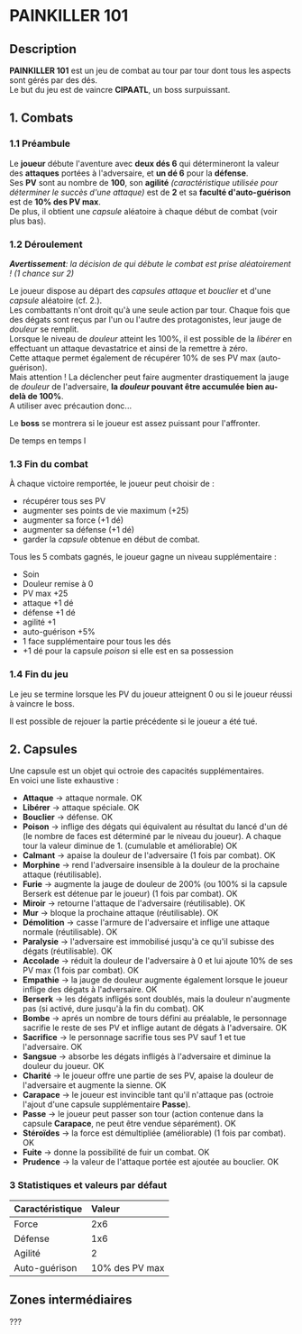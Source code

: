 # PAINKILLER 101

## Description
**PAINKILLER 101** est un jeu de combat au tour par tour dont tous les aspects sont gérés par des dés.  
Le but du jeu est de vaincre **CIPAATL**, un boss surpuissant.

## 1. Combats

### 1.1 Préambule

Le **joueur** débute l'aventure avec **deux dés 6** qui détermineront la valeur des **attaques** portées à l'adversaire, et **un dé 6** pour la **défense**.  
Ses **PV** sont au nombre de **100**, son **agilité** *(caractéristique utilisée pour déterminer le succès d'une attaque)* est de **2** et sa **faculté d'auto-guérison** est de **10% des PV max**.  
De plus, il obtient une *capsule* aléatoire à chaque début de combat (voir plus bas).

### 1.2 Déroulement

***Avertissement**: la décision de qui débute le combat est prise aléatoirement ! (1 chance sur 2)*

Le joueur dispose au départ des *capsules* *attaque* et *bouclier* et d'une *capsule* aléatoire (cf. 2.).  
Les combattants n'ont droit qu'à une seule action par tour.
Chaque fois que des dégats sont reçus par l'un ou l'autre des protagonistes, leur jauge de *douleur* se remplit.  
Lorsque le niveau de *douleur* atteint les 100%, il est possible de la *libérer* en effectuant un attaque devastatrice et ainsi de la remettre à zéro.  
Cette attaque permet également de récupérer 10% de ses PV max (auto-guérison).    
Mais attention ! La déclencher peut faire augmenter drastiquement la jauge de *douleur* de l'adversaire, **la *douleur* pouvant être accumulée bien au-delà de 100%**.  
A utiliser avec précaution donc...

Le **boss** se montrera si le joueur est assez puissant pour l'affronter.

De temps en temps l

### 1.3 Fin du combat

À chaque victoire remportée, le joueur peut choisir de :

- récupérer tous ses PV
- augmenter ses points de vie maximum (+25)
- augmenter sa force (+1 dé)
- augmenter sa défense (+1 dé)
- garder la *capsule* obtenue en début de combat.

Tous les 5 combats gagnés, le joueur gagne un niveau supplémentaire :

- Soin
- Douleur remise à 0
- PV max +25
- attaque +1 dé
- défense +1 dé
- agilité +1
- auto-guérison +5%
- 1 face supplémentaire pour tous les dés
- +1 dé pour la capsule *poison* si elle est en sa possession

### 1.4 Fin du jeu

Le jeu se termine lorsque les PV du joueur atteignent 0 ou si le joueur réussi à vaincre le boss.

Il est possible de rejouer la partie précédente si le joueur a été tué.


## 2. Capsules

Une capsule est un objet qui octroie des capacités supplémentaires.  
En voici une liste exhaustive :

- **Attaque** → attaque normale. OK
- **Libérer** → attaque spéciale. OK
- **Bouclier** → défense. OK
- **Poison** → inflige des dégats qui équivalent au résultat du lancé d'un dé (le nombre de faces est déterminé par le niveau du joueur). A chaque tour la valeur diminue de 1. (cumulable et améliorable) OK
- **Calmant** → apaise la douleur de l'adversaire (1 fois par combat). OK
- **Morphine** → rend l'adversaire insensible à la douleur de la prochaine attaque (réutilisable).
- **Furie** → augmente la jauge de douleur de 200% (ou 100% si la capsule Berserk est détenue par le joueur) (1 fois par combat). OK
- **Miroir** → retourne l'attaque de l'adversaire (réutilisable). OK
- **Mur** → bloque la prochaine attaque (réutilisable). OK
- **Démolition** → casse l'armure de l'adversaire et inflige une attaque normale (réutilisable). OK
- **Paralysie** → l'adversaire est immobilisé jusqu'à ce qu'il subisse des dégats (réutilisable). OK
- **Accolade** → réduit la douleur de l'adversaire à 0 et lui ajoute 10% de ses PV max (1 fois par combat). OK
- **Empathie** → la jauge de douleur augmente également lorsque le joueur inflige des dégats à l'adversaire. OK
- **Berserk** → les dégats infligés sont doublés, mais la douleur n'augmente pas (si activé, dure jusqu'à la fin du combat). OK
- **Bombe** → aprés un nombre de tours défini au préalable, le personnage sacrifie le reste de ses PV et inflige autant de dégats à l'adversaire. OK
- **Sacrifice** → le personnage sacrifie tous ses PV sauf 1 et tue l'adversaire. OK
- **Sangsue** → absorbe les dégats infligés à l'adversaire et diminue la douleur du joueur. OK
- **Charité** → le joueur offre une partie de ses PV, apaise la douleur de l'adversaire et augmente la sienne. OK
- **Carapace** → le joueur est invincible tant qu'il n'attaque pas (octroie l'ajout d'une capsule supplémentaire **Passe**).
- **Passe** → le joueur peut passer son tour (action contenue dans la capsule **Carapace**, ne peut être vendue séparément). OK
- **Stéroïdes** → la force est démultipliée (améliorable) (1 fois par combat). OK
- **Fuite** → donne la possibilité de fuir un combat. OK
- **Prudence** → la valeur de l'attaque portée est ajoutée au bouclier. OK

### 3 Statistiques et valeurs par défaut

|Caractéristique | Valeur
|:---------------|:------
|Force           |2x6
|Défense         |1x6
|Agilité         |2
|Auto-guérison   |10% des PV max


## Zones intermédiaires
???